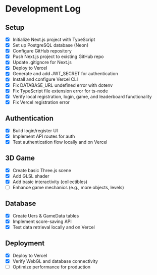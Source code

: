 # Development Log

## Setup
- [x] Initialize Next.js project with TypeScript
- [x] Set up PostgreSQL database (Neon)
- [x] Configure GitHub repository
- [x] Push Next.js project to existing GitHub repo
- [x] Update .gitignore for Next.js
- [x] Deploy to Vercel
- [x] Generate and add JWT_SECRET for authentication
- [x] Install and configure Vercel CLI
- [x] Fix DATABASE_URL undefined error with dotenv
- [x] Fix TypeScript file extension error for ts-node
- [x] Verify local registration, login, game, and leaderboard functionality
- [x] Fix Vercel registration error

## Authentication
- [x] Build login/register UI
- [x] Implement API routes for auth
- [x] Test authentication flow locally and on Vercel

## 3D Game
- [x] Create basic Three.js scene
- [x] Add GLSL shader
- [x] Add basic interactivity (collectibles)
- [ ] Enhance game mechanics (e.g., more objects, levels)

## Database
- [x] Create Uers & GameData tables
- [x] Implement score-saving API
- [x] Test data retrieval locally and on Vercel

## Deployment
- [x] Deploy to Vercel
- [x] Verify WebGL and database connectivity
- [ ] Optimize performance for production
